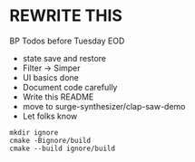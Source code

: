 # REWRITE THIS

BP Todos before Tuesday EOD

- state save and restore
- Filter -> Simper
- UI basics done
- Document code carefully
- Write this README
- move to surge-synthesizer/clap-saw-demo
- Let folks know

```shell
mkdir ignore
cmake -Bignore/build
cmake --build ignore/build
```
